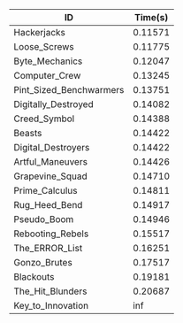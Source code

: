 |ID|Time(s)|
|-|-|
|Hackerjacks|0.11571|
|Loose_Screws|0.11775|
|Byte_Mechanics|0.12047|
|Computer_Crew|0.13245|
|Pint_Sized_Benchwarmers|0.13751|
|Digitally_Destroyed|0.14082|
|Creed_Symbol|0.14388|
|Beasts|0.14422|
|Digital_Destroyers|0.14422|
|Artful_Maneuvers|0.14426|
|Grapevine_Squad|0.14710|
|Prime_Calculus|0.14811|
|Rug_Heed_Bend|0.14917|
|Pseudo_Boom|0.14946|
|Rebooting_Rebels|0.15517|
|The_ERROR_List|0.16251|
|Gonzo_Brutes|0.17517|
|Blackouts|0.19181|
|The_Hit_Blunders|0.20687|
|Key_to_Innovation|inf|
